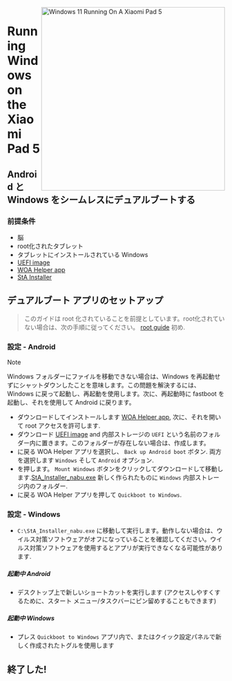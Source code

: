 <img align="right" src="https://raw.githubusercontent.com/erdilS/Port-Windows-11-Xiaomi-Pad-5/main/nabu.png" width="425" alt="Windows 11 Running On A Xiaomi Pad 5">


# Running Windows on the Xiaomi Pad 5

## Android と Windows をシームレスにデュアルブートする

### 前提条件
- 脳
- root化されたタブレット
- タブレットにインストールされている Windows
- [UEFI image](https://github.com/erdilS/Port-Windows-11-Xiaomi-Pad-5/releases/download/1.0/uefi.img)
- [WOA Helper app](https://github.com/erdilS/Port-Windows-11-Xiaomi-Pad-5/releases/download/dualboot/woahelper.apk)
- [StA Installer](https://github.com/erdilS/Port-Windows-11-Xiaomi-Pad-5/releases/download/dualboot/StA_Installer_nabu.exe)

## デュアルブート アプリのセットアップ
> このガイドは root 化されていることを前提としています。root化されていない場合は、次の手順に従ってください。 [root guide](2-rootguide-ja.md) 初め.

### 設定 - Android
> [!NOTE]
> Windows フォルダーにファイルを移動できない場合は、Windows を再起動せずにシャットダウンしたことを意味します。この問題を解決するには、Windows に戻って起動し、再起動を使用します。次に、再起動時に fastboot を起動し、それを使用して Android に戻ります。

- ダウンロードしてインストールします [WOA Helper app](https://github.com/erdilS/Port-Windows-11-Xiaomi-Pad-5/releases/download/dualboot/woahelper.apk), 次に、それを開いて root アクセスを許可します.
- ダウンロード [UEFI image](https://github.com/erdilS/Port-Windows-11-Xiaomi-Pad-5/releases/download/1.0/uefi.img) and 内部ストレージの `UEFI` という名前のフォルダー内に置きます。このフォルダーが存在しない場合は、作成します。
- に戻る WOA Helper アプリを選択し、 `Back up Android boot` ボタン. 両方を選択します `Windows` そして `Android` オプション.
- を押します。 `Mount Windows` ボタンをクリックしてダウンロードして移動します.[StA_Installer_nabu.exe](https://github.com/erdilS/Port-Windows-11-Xiaomi-Pad-5/releases/download/dualboot/StA_Installer_nabu.exe) 新しく作られたものに `Windows` 内部ストレージ内のフォルダー.
- に戻る WOA Helper アプリを押して `Quickboot to Windows`.

### 設定 - Windows
- `C:\StA_Installer_nabu.exe` に移動して実行します。動作しない場合は、ウイルス対策ソフトウェアがオフになっていることを確認してください。ウイルス対策ソフトウェアを使用するとアプリが実行できなくなる可能性があります.

##### 起動中 Android
  - デスクトップ上で新しいショートカットを実行します (アクセスしやすくするために、スタート メニュー/タスクバーにピン留めすることもできます)

##### 起動中 Windows
  - プレス `Quickboot to Windows` アプリ内で、またはクイック設定パネルで新しく作成されたトグルを使用します
  
## 終了した!

